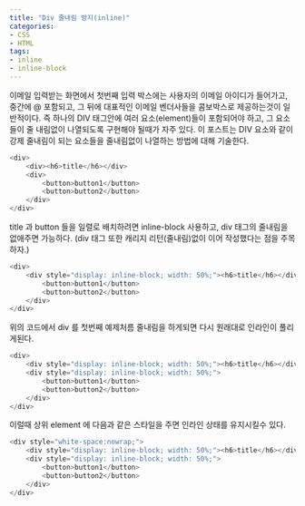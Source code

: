 ```yaml
---
title: "Div 줄내림 방지(inline)"
categories:
- CSS
- HTML
tags:
- inline
- inline-block
---
```


이메일 입력받는 화면에서 첫번째 입력 박스에는 사용자의 이메일 아이디가 들어가고, 중간에 @ 포함되고, 그 뒤에 대표적인 이메일 벤더사들을 콤보박스로 제공하는것이 일반적이다. 즉 하나의 DIV 태그안에 여러 요소(element)들이 포함되어야 하고, 그 요소들이 줄 내림없이 나열되도록 구현해야 될때가 자주 있다. 이 포스트는 DIV 요소와 같이 강제 줄내림이 되는 요소들을 줄내림없이 나열하는 방법에 대해 기술한다.

```php
<div>
    <div><h6>title</h6></div>
    <div>
        <button>button1</button>
        <button>button2</button>
    </div>
</div>
```

title 과 button 들을 일렬로 배치하려면 inline-block 사용하고, div 태그의 줄내림을 없애주면 가능하다. (div 태그 또한 캐리지 리턴(줄내림)없이 이어 작성했다는 점을 주목하자.)

```php
<div>
    <div style="display: inline-block; width: 50%;"><h6>title</h6></div><div style="display: inline-block; width: 50%;">
        <button>button1</button>
        <button>button2</button>
    </div>
</div>
```

위의 코드에서 div 를 첫번째 예제처름 줄내림을 하게되면 다시 원래대로 인라인이 풀리게된다. 

```php
<div>
    <div style="display: inline-block; width: 50%;"><h6>title</h6></div>
    <div style="display: inline-block; width: 50%;">
        <button>button1</button>
        <button>button2</button>
    </div>
</div>
```

이럴때 상위 element 에 다음과 같은 스타일을 주면 인라인 상태를 유지시킬수 있다.

```php
<div style="white-space:nowrap;">
    <div style="display: inline-block; width: 50%;"><h6>title</h6></div>
    <div style="display: inline-block; width: 50%;">
        <button>button1</button>
        <button>button2</button>
    </div>
</div>
```